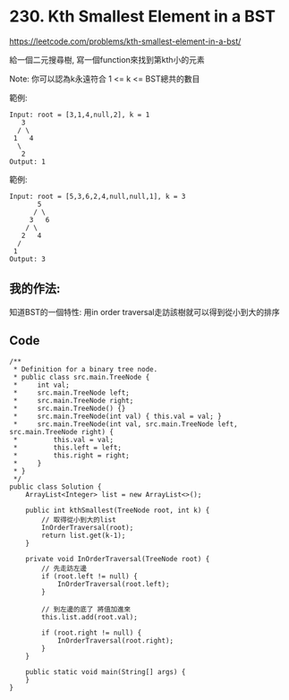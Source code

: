 # 230. Kth Smallest Element in a BST

https://leetcode.com/problems/kth-smallest-element-in-a-bst/

給一個二元搜尋樹, 寫一個function來找到第kth小的元素

Note:
你可以認為k永遠符合 1 <= k <= BST總共的數目

範例:

```
Input: root = [3,1,4,null,2], k = 1
   3
  / \
 1   4
  \
   2
Output: 1
```
範例:
```$xslt
Input: root = [5,3,6,2,4,null,null,1], k = 3
       5
      / \
     3   6
    / \
   2   4
  /
 1
Output: 3
```

## 我的作法:

知道BST的一個特性: 用in order traversal走訪該樹就可以得到從小到大的排序



## Code

```java=
/**
 * Definition for a binary tree node.
 * public class src.main.TreeNode {
 *     int val;
 *     src.main.TreeNode left;
 *     src.main.TreeNode right;
 *     src.main.TreeNode() {}
 *     src.main.TreeNode(int val) { this.val = val; }
 *     src.main.TreeNode(int val, src.main.TreeNode left, src.main.TreeNode right) {
 *         this.val = val;
 *         this.left = left;
 *         this.right = right;
 *     }
 * }
 */
public class Solution {
    ArrayList<Integer> list = new ArrayList<>();

    public int kthSmallest(TreeNode root, int k) {
        // 取得從小到大的list
        InOrderTraversal(root);
        return list.get(k-1);
    }

    private void InOrderTraversal(TreeNode root) {
        // 先走訪左邊
        if (root.left != null) {
            InOrderTraversal(root.left);
        }

        // 到左邊的底了 將值加進來
        this.list.add(root.val);

        if (root.right != null) {
            InOrderTraversal(root.right);
        }
    }

    public static void main(String[] args) {
    }
}
```
